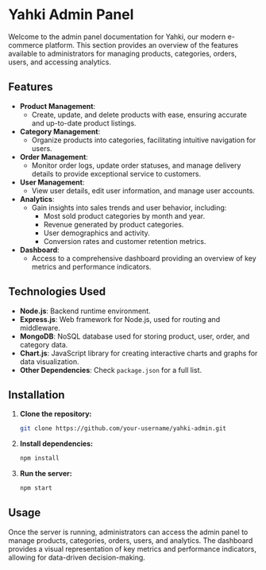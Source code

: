 # Yahki Admin Panel

Welcome to the admin panel documentation for Yahki, our modern e-commerce platform. This section provides an overview of the features available to administrators for managing products, categories, orders, users, and accessing analytics.

## Features

- **Product Management**:
  - Create, update, and delete products with ease, ensuring accurate and up-to-date product listings.
- **Category Management**:
  - Organize products into categories, facilitating intuitive navigation for users.
- **Order Management**:
  - Monitor order logs, update order statuses, and manage delivery details to provide exceptional service to customers.
- **User Management**:
  - View user details, edit user information, and manage user accounts.
- **Analytics**:
  - Gain insights into sales trends and user behavior, including:
    - Most sold product categories by month and year.
    - Revenue generated by product categories.
    - User demographics and activity.
    - Conversion rates and customer retention metrics.
- **Dashboard**:
  - Access to a comprehensive dashboard providing an overview of key metrics and performance indicators.

## Technologies Used

- **Node.js**: Backend runtime environment.
- **Express.js**: Web framework for Node.js, used for routing and middleware.
- **MongoDB**: NoSQL database used for storing product, user, order, and category data.
- **Chart.js**: JavaScript library for creating interactive charts and graphs for data visualization.
- **Other Dependencies**: Check `package.json` for a full list.

## Installation

1. **Clone the repository:**
    ```bash
    git clone https://github.com/your-username/yahki-admin.git
    ```

2. **Install dependencies:**
    ```bash
    npm install
    ```

3. **Run the server:**
    ```bash
    npm start
    ```

## Usage

Once the server is running, administrators can access the admin panel to manage products, categories, orders, users, and analytics. The dashboard provides a visual representation of key metrics and performance indicators, allowing for data-driven decision-making.
